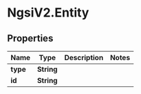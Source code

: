 # NgsiV2.Entity

## Properties
Name | Type | Description | Notes
------------ | ------------- | ------------- | -------------
**type** | **String** |  | 
**id** | **String** |  | 


